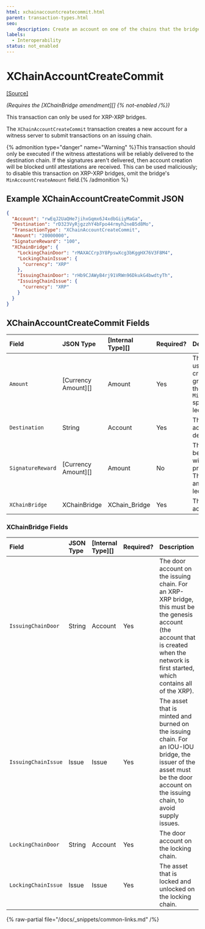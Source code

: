 ```yaml
---
html: xchainaccountcreatecommit.html 
parent: transaction-types.html
seo:
    description: Create an account on one of the chains that the bridge connects. This account serves as the bridge entrance for that chain.
labels:
  - Interoperability
status: not_enabled
---
```

# XChainAccountCreateCommit
[[Source]](https://github.com/XRPLF/rippled/blob/master/src/ripple/protocol/impl/TxFormats.cpp#L466-L474 "Source")

_(Requires the [XChainBridge amendment][] {% not-enabled /%})_

This transaction can only be used for XRP-XRP bridges.

The `XChainAccountCreateCommit` transaction creates a new account for a witness server to submit transactions on an issuing chain.

{% admonition type="danger" name="Warning" %}This transaction should only be executed if the witness attestations will be reliably delivered to the destination chain. If the signatures aren't delivered, then account creation will be blocked until attestations are received. This can be used maliciously; to disable this transaction on XRP-XRP bridges, omit the bridge's `MinAccountCreateAmount` field.{% /admonition %}


## Example XChainAccountCreateCommit JSON

```json
{
  "Account": "rwEqJ2UaQHe7jihxGqmx6J4xdbGiiyMaGa",
  "Destination": "rD323VyRjgzzhY4bFpo44rmyh2neB5d8Mo",
  "TransactionType": "XChainAccountCreateCommit",
  "Amount": "20000000",
  "SignatureReward": "100",
  "XChainBridge": {
    "LockingChainDoor": "rMAXACCrp3Y8PpswXcg3bKggHX76V3F8M4",
    "LockingChainIssue": {
      "currency": "XRP"
    },
    "IssuingChainDoor": "rHb9CJAWyB4rj91VRWn96DkukG4bwdtyTh",
    "IssuingChainIssue": {
      "currency": "XRP"
    }
  }
}
```


## XChainAccountCreateCommit Fields

| Field             | JSON Type           | [Internal Type][] | Required? | Description |
|:------------------|:--------------------|:------------------|:----------| :-----------|
| `Amount`          | [Currency Amount][] | Amount            | Yes       | The amount, in XRP, to use for account creation. This must be greater than or equal to the `MinAccountCreateAmount` specified in the `Bridge` ledger object. |
| `Destination`     | String              | Account           | Yes       | The destination account on the destination chain. |
| `SignatureReward` | [Currency Amount][] | Amount            | No        | The amount, in XRP, to be used to reward the witness servers for providing signatures. This must match the amount on the `Bridge` ledger object. |
| `XChainBridge`    | XChainBridge        | XChain_Bridge     | Yes       | The bridge to create accounts for. |


### XChainBridge Fields

| Field               | JSON Type | [Internal Type][] | Required? | Description     |
|:--------------------|:----------|:------------------|:----------|:----------------|
| `IssuingChainDoor`  | String    | Account           | Yes       | The door account on the issuing chain. For an XRP-XRP bridge, this must be the genesis account (the account that is created when the network is first started, which contains all of the XRP). |
| `IssuingChainIssue` | Issue     | Issue             | Yes       | The asset that is minted and burned on the issuing chain. For an IOU-IOU bridge, the issuer of the asset must be the door account on the issuing chain, to avoid supply issues. |
| `LockingChainDoor`  | String    | Account           | Yes       | The door account on the locking chain. |
| `LockingChainIssue` | Issue     | Issue             | Yes       | The asset that is locked and unlocked on the locking chain. |

{% raw-partial file="/docs/_snippets/common-links.md" /%}
